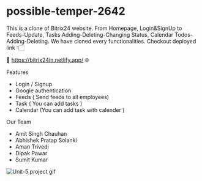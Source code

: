 # possible-temper-2642

This is a clone of Bitrix24 website. From Homepage, Login&amp;SignUp to Feeds-Update, Tasks Adding-Deleting-Changing Status, Calendar  Todos-Adding-Deleting. We have cloned every functionalities. Checkout deployed link 👇🏻

🔗 https://bitrix24in.netlify.app/ 🌐

Features
- Login / Signup 
- Google authentication 
- Feeds ( Send feeds to all employees)
- Task ( You can add tasks )
- Calendar (You can add task with calender )


Our Team
- Amit Singh Chauhan 
- Abhishek Pratap Solanki
- Aman Trivedi
- Dipak Pawar
- Sumit Kumar



![Unit-5 project gif](https://user-images.githubusercontent.com/104199818/193498714-b9946b0a-fb8e-4549-a7f1-65f22b9a5f0b.gif)
